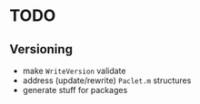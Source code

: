 # TODO

## Versioning
- make `WriteVersion` validate
- address (update/rewrite) `Paclet.m` structures
- generate stuff for packages
